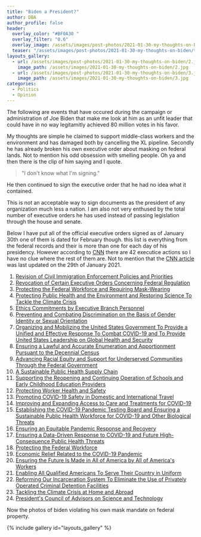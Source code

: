 ```yaml
---
title: "Biden a President?"
author: DBA
author_profile: false
header:
  overlay_color: "#BF0A30 "
  overlay_filter: "0.6"
  overlay_image: /assets/images/post-photos/2021-01-30-my-thoughts-on-biden/header.jpg
  teaser: "/assets/images/post-photos/2021-01-30-my-thoughts-on-biden/teaser.jpg"
layouts_gallery:
  - url: /assets/images/post-photos/2021-01-30-my-thoughts-on-biden/2.jpg
    image_path: /assets/images/2021-01-30-my-thoughts-on-biden/2.jpg
  - url: /assets/images/post-photos/2021-01-30-my-thoughts-on-biden/3.jpg
    image_path: /assets/images/2021-01-30-my-thoughts-on-biden/3.jpg
categories:
  - Politics
  - Opinion
---
```


The following are events that have occured during the campaign or administration of Joe Biden that make me look at him as an unfit leader that could have in no way legitamitly achieved 80 million votes in his favor.

My thoughts are simple he claimed to support middle-class workers and the environment and has damaged both by cancelling the XL pipeline. Secondly he has already broken his own executive order about masking on federal lands. Not to mention his odd obsession with smelling people. Oh ya and then there is the clip of him saying and I quote.

> "I don't know what I'm signing."

He then continued to sign the executive order that he had no idea what it contained.

This is not an acceptable way to sign documents as the president of any organization much less a nation. I am also not very enthused by the total number of executive orders he has used instead of passing legislation through the house and senate.

Below I have put all of the official executive orders signed as of January 30th one of them is dated for February though. this list is everything from the federal records and their is more than one for each day of his presidency. However according to [CNN](https://www.cnn.com/2021/01/29/politics/biden-executive-orders-climate-health-care-coronavirus-immigration/index.html) there are 42 executice actions so I have no clue where the rest of them are. Not to mention that the [CNN article](https://www.cnn.com/2021/01/29/politics/biden-executive-orders-climate-health-care-coronavirus-immigration/index.html) was last updated on the 29th of January 2021.

1. [Revision of Civil Immigration Enforcement Policies and Priorities](https://www.govinfo.gov/content/pkg/FR-2021-01-25/pdf/2021-01768.pdf)
2. [Revocation of Certain Executive Orders Concerning Federal Regulation](https://www.govinfo.gov/content/pkg/FR-2021-01-25/pdf/2021-01767.pdf)
3. [Protecting the Federal Workforce and Requiring Mask-Wearing](https://www.govinfo.gov/content/pkg/FR-2021-01-25/pdf/2021-01766.pdf)
4. [Protecting Public Health and the Environment and Restoring Science To Tackle the Climate Crisis](https://www.govinfo.gov/content/pkg/FR-2021-01-25/pdf/2021-01765.pdf)
5. [Ethics Commitments by Executive Branch Personnel](https://www.govinfo.gov/content/pkg/FR-2021-01-25/pdf/2021-01762.pdf)
6. [Preventing and Combating Discrimination on the Basis of Gender Identity or Sexual Orientation](https://www.govinfo.gov/content/pkg/FR-2021-01-25/pdf/2021-01761.pdf)
7. [Organizing and Mobilizing the United States Government To Provide a Unified and Effective Response To Combat COVID-19 and To Provide United States Leadership on Global Health and Security](https://www.govinfo.gov/content/pkg/FR-2021-01-25/pdf/2021-01759.pdf)
8. [Ensuring a Lawful and Accurate Enumeration and Apportionment Pursuant to the Decennial Census](https://www.govinfo.gov/content/pkg/FR-2021-01-25/pdf/2021-01755.pdf)
9. [Advancing Racial Equity and Support for Underserved Communities Through the Federal Government](https://www.govinfo.gov/content/pkg/FR-2021-01-25/pdf/2021-01753.pdf)
10. [A Sustainable Public Health Supply Chain](https://www.govinfo.gov/content/pkg/FR-2021-01-26/pdf/2021-01865.pdf)
11. [Supporting the Reopening and Continuing Operation of Schools and Early Childhood Education Providers](https://www.govinfo.gov/content/pkg/FR-2021-01-26/pdf/2021-01864.pdf)
12. [Protecting Worker Health and Safety](https://www.govinfo.gov/content/pkg/FR-2021-01-26/pdf/2021-01863.pdf)
13. [Promoting COVID-19 Safety in Domestic and International Travel](https://www.govinfo.gov/content/pkg/FR-2021-01-26/pdf/2021-01859.pdf)
14. [Improving and Expanding Access to Care and Treatments for COVID-19](https://www.govinfo.gov/content/pkg/FR-2021-01-26/pdf/2021-01858.pdf)
15. [Establishing the COVID-19 Pandemic Testing Board and Ensuring a Sustainable Public Health Workforce for COVID-19 and Other Biological Threats](https://www.govinfo.gov/content/pkg/FR-2021-01-26/pdf/2021-01854.pdf)
16. [Ensuring an Equitable Pandemic Response and Recovery](https://www.govinfo.gov/content/pkg/FR-2021-01-26/pdf/2021-01852.pdf)
17. [Ensuring a Data-Driven Response to COVID-19 and Future High-Consequence Public Health Threats](https://www.govinfo.gov/content/pkg/FR-2021-01-26/pdf/2021-01849.pdf)
18. [Protecting the Federal Workforce](https://www.govinfo.gov/content/pkg/FR-2021-01-27/pdf/2021-01924.pdf)
19. [Economic Relief Related to the COVID-19 Pandemic](https://www.govinfo.gov/content/pkg/FR-2021-01-27/pdf/2021-01923.pdf)
20. [Ensuring the Future Is Made in All of America by All of America's Workers](https://www.govinfo.gov/content/pkg/FR-2021-01-28/pdf/2021-02038.pdf)
21. [Enabling All Qualified Americans To Serve Their Country in Uniform](https://www.govinfo.gov/content/pkg/FR-2021-01-28/pdf/2021-02034.pdf)
22. [Reforming Our Incarceration System To Eliminate the Use of Privately Operated Criminal Detention Facilities](https://www.govinfo.gov/content/pkg/FR-2021-01-29/pdf/2021-02070.pdf)
23. [Tackling the Climate Crisis at Home and Abroad](https://www.govinfo.gov/content/pkg/FR-2021-02-01/pdf/2021-02177.pdf)
24. [President's Council of Advisors on Science and Technology](https://www.govinfo.gov/content/pkg/FR-2021-02-01/pdf/2021-02176.pdf)

Now the photos of biden violating his own mask mandate on federal property.

{% include gallery id="layouts_gallery" %}

